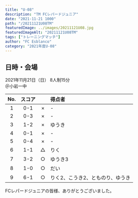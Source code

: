 ```yaml
---
title: "U-08"
description: "TM FCレパードジュニア"
date: "2021-11-21 1000"
path: "/20211121U08TM"
featuredImage: ../images/20211121U08.jpg
featuredImageAlt: "20211121U08TM"
tags: ["トレーニングマッチ"]
author: "FC Esblanco"
category: "2021年度U-08"
---
```


## 日時・会場

2021年11月21日（日）
8人制15分  
＠小岩一中

| No.| スコア |   | 得点者  |
|:--:|:------:|:-:|:--------|
| 1  | 0-1 | × |- |
| 2  | 0-3 | × |- |
| 3  | 1-2 | × |ゆうき |
| 4  | 0-1 | × |- |
| 5  | 0-4 | × |- |
| 6  | 1-1 | △ |りく |
| 7  | 3-2 | ○ |ゆうき3 |
| 8  | 1-0 | ○ |だい |
| 9  | 6-1 | ○ |りく2、こうき2、とものり、ゆうき |

FCレパードジュニアの皆様、ありがとうございました。
